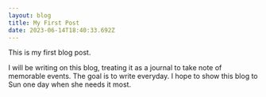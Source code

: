 ```yaml
---
layout: blog
title: My First Post
date: 2023-06-14T18:40:33.692Z
---
```

T﻿his is my first blog post.

I﻿ will be writing on this blog, treating it as a journal to take note of memorable events. The goal is to write everyday. I hope to show this blog to Sun one day when she needs it most.